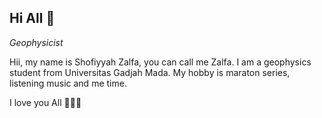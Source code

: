 ## Hi All 👋
*Geophysicist*

Hii, my name is Shofiyyah Zalfa, you can call me Zalfa. I am a geophysics student from Universitas Gadjah Mada. 
My hobby is maraton series, listening music and me time. 

I love you All :brown_heart::brown_heart::brown_heart:
